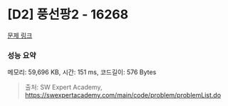 # [D2] 풍선팡2 - 16268 

[문제 링크](https://swexpertacademy.com/main/code/problem/problemDetail.do?contestProbId=AYYlGU56XOkDFARc) 

### 성능 요약

메모리: 59,696 KB, 시간: 151 ms, 코드길이: 576 Bytes



> 출처: SW Expert Academy, https://swexpertacademy.com/main/code/problem/problemList.do